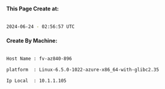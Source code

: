 
   
#### This Page Create at:

```bash

2024-06-24 - 02:56:57 UTC

```

#### Create By Machine:

```bash

Host Name : fv-az840-896

platform  : Linux-6.5.0-1022-azure-x86_64-with-glibc2.35

Ip Local  : 10.1.1.105

```

